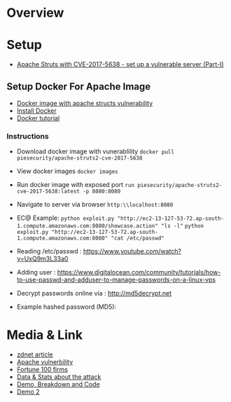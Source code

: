 # Overview


# Setup
* [Apache Struts with CVE-2017-5638 - set up a vulnerable server (Part-I)](https://www.youtube.com/watch?v=gidRh_4xugQ)

## Setup Docker For Apache Image
* [Docker image with apache structs vulnerability](https://hub.docker.com/r/piesecurity/apache-struts2-cve-2017-5638/)
* [Install Docker](https://docs.docker.com/install/linux/docker-ce/ubuntu/#set-up-the-repository)
* [Docker tutorial](https://stackify.com/docker-tutorial/)


### Instructions
* Download docker image with vunerablility ```docker pull piesecurity/apache-struts2-cve-2017-5638```
* View docker images ```docker images```
* Run docker image with exposed port ```run piesecurity/apache-struts2-cve-2017-5638:latest -p 8080:8080 ```
* Navigate to server via browser ```http:\\localhost:8080```
* EC@ Example: 
```python exploit.py "http://ec2-13-127-53-72.ap-south-1.compute.amazonaws.com:8080/showcase.action" "ls -l"```
```python exploit.py "http://ec2-13-127-53-72.ap-south-1.compute.amazonaws.com:8080" "cat /etc/passwd"``` 

* Reading /etc/passwd : https://www.youtube.com/watch?v=UxQ9m3L33a0

* Adding user : https://www.digitalocean.com/community/tutorials/how-to-use-passwd-and-adduser-to-manage-passwords-on-a-linux-vps

* Decrypt passwords online via : http://md5decrypt.net
* Example hashed password (MD5): 

# Media & Link
* [zdnet article](https://www.zdnet.com/article/equifax-confirms-apache-struts-flaw-it-failed-to-patch-was-to-blame-for-data-breach/)
* [Apache vulnerbility](https://securingtomorrow.mcafee.com/mcafee-labs/apache-struts-at-rest-analyzing-remote-code-execution-vulnerability-cve-2017-9805/)
* [Fortune 100 firms](https://www.zdnet.com/article/critical-security-bug-threatens-fortune-100-companies/)
* [Data & Stats about the attack](https://www.imperva.com/blog/2017/03/cve-2017-5638-new-remote-code-execution-rce-vulnerability-in-apache-struts-2/)
* [Demo, Breakdown and Code](https://dzone.com/articles/will-it-pwn-cve-2017-5638-remote-code-execution-in)
* [Demo 2](https://dzone.com/articles/live-demo-exploiting-apache-struts-vulnerabilities)